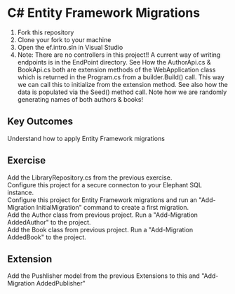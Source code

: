 # C# Entity Framework Migrations


1. Fork this repository
2. Clone your fork to your machine
3. Open the ef.intro.sln in Visual Studio
5. Note:  There are no controllers in this project!!  A current way of writing endpoints is in the EndPoint directory.
		  See How the AuthorApi.cs & BookApi.cs both are extension methods of the WebApplication class which 
		  is returned in the Program.cs from a builder.Build() call.  This way we can call this to initialize from the 
		  extension method.  See also how the data is populated via the Seed() method call.  Note how we are 
		  randomly generating names of both authors & books!

## Key Outcomes   

Understand how to apply Entity Framework migrations



## Exercise   

Add the LibraryRepository.cs from the previous exercise.   
Configure this project for a secure connecton to your Elephant SQL instance.   
Configure this project for Entity Framework migrations and run an "Add-Migration InitialMigration" command to create a first migration.   
Add the Author class from previous project.  Run a "Add-Migration AddedAuthor" to the project.   
Add the Book class from previous project.  Run a "Add-Migration AddedBook" to the project.   


## Extension
Add the Pushlisher model from the previous Extensions to this and "Add-Migration AddedPublisher"






